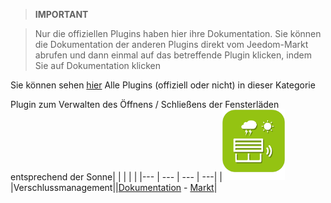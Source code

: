 
>**IMPORTANT**

>Nur die offiziellen Plugins haben hier ihre Dokumentation. Sie können die Dokumentation der anderen Plugins direkt vom Jeedom-Markt abrufen und dann einmal auf das betreffende Plugin klicken, indem Sie auf Dokumentation klicken


Sie können sehen [hier](https://market.jeedom.com/index.php?v=d&p=market&type=plugin&categorie=automatisation) Alle Plugins (offiziell oder nicht) in dieser Kategorie

Plugin zum Verwalten des Öffnens / Schließens der Fensterläden entsprechend der Sonne| | | | |
|--- | --- | --- | ---|
|<img src="sunshutter/sunshutter_icon.png" width="100" />|Verschlussmanagement||[Dokumentation](sunshutter/index.md) - [Markt](https://market.jeedom.com/index.php?v=d&p=market_display&id=3793)|
